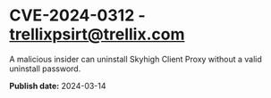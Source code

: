 # CVE-2024-0312 - trellixpsirt@trellix.com

A malicious insider can uninstall Skyhigh Client Proxy without a valid uninstall password.

**Publish date:** 2024-03-14

